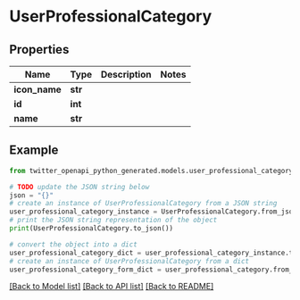 # UserProfessionalCategory


## Properties

Name | Type | Description | Notes
------------ | ------------- | ------------- | -------------
**icon_name** | **str** |  | 
**id** | **int** |  | 
**name** | **str** |  | 

## Example

```python
from twitter_openapi_python_generated.models.user_professional_category import UserProfessionalCategory

# TODO update the JSON string below
json = "{}"
# create an instance of UserProfessionalCategory from a JSON string
user_professional_category_instance = UserProfessionalCategory.from_json(json)
# print the JSON string representation of the object
print(UserProfessionalCategory.to_json())

# convert the object into a dict
user_professional_category_dict = user_professional_category_instance.to_dict()
# create an instance of UserProfessionalCategory from a dict
user_professional_category_form_dict = user_professional_category.from_dict(user_professional_category_dict)
```
[[Back to Model list]](../README.md#documentation-for-models) [[Back to API list]](../README.md#documentation-for-api-endpoints) [[Back to README]](../README.md)


